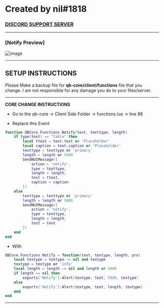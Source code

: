 # **Created by nil#1818**

### [DISCORD SUPPORT SERVER](https://discord.gg/5fnpvJaBqh)

---
                  
### [Notify Preview]
![image](https://media.discordapp.net/attachments/1043264829722480681/1078942562792001566/Screenshot_9.png?width=1123&height=630)

---

## SETUP INSTRUCTIONS 
Please Make a backup file for **qb-core/client/functions** file that you change. I am not responsible for any damage you do to your files/server. 

---

**CORE CHANGE INSTRUCTIONS**
- Go to the qb-core -> Client Side Folder -> functions.lua -> line 88

- Replace this Event
```lua
function QBCore.Functions.Notify(text, texttype, length)
    if type(text) == "table" then
        local ttext = text.text or 'Placeholder'
        local caption = text.caption or 'Placeholder'
        texttype = texttype or 'primary'
        length = length or 5000
        SendNUIMessage({
            action = 'notify',
            type = texttype,
            length = length,
            text = ttext,
            caption = caption
        })
    else
        texttype = texttype or 'primary'
        length = length or 5000
        SendNUIMessage({
            action = 'notify',
            type = texttype,
            length = length,
            text = text
        })
    end
end
```

- With 
```lua
QBCore.Functions.Notify = function(text, textype, length, pro)
    local textype = textype ~= nil and textype
    textype = textype or 'info'
    local length = length ~= nil and length or 5000
    if length == nil then 
        exports['Notify']:Alert(textype, text, 5000, textype)
    else
        exports['Notify']:Alert(textype, text, length, textype)
    end
end
```

---
